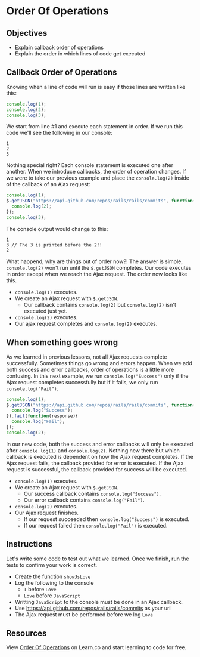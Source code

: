 # Order Of Operations

## Objectives
+ Explain callback order of operations
+ Explain the order in which lines of code get executed

## Callback Order of Operations
Knowing when a line of code will run is easy if those lines are written like this:

```js
console.log(1);
console.log(2);
console.log(3);
```

We start from line #1 and execute each statement in order. If we run this code we'll see the following in our console:

```
1
2
3
```

Nothing special right? Each console statement is executed one after another. When we introduce callbacks, the order of operation changes. If we were to take our previous example and place the `console.log(2)` inside of the callback of an Ajax request:

```js
console.log(1);
$.getJSON("https://api.github.com/repos/rails/rails/commits", function(response){
  console.log(2);
});
console.log(3);
```

The console output would change to this:

```
1
3 // The 3 is printed before the 2!!
2
```

What happend, why are things out of order now?! The answer is simple, `console.log(2)` won't run until the `$.getJSON` completes. Our code executes in order except when we reach the Ajax request. The order now looks like this.

- `console.log(1)` executes.
- We create an Ajax request with `$.getJSON`.
  - Our callback contains `console.log(2)` but `console.log(2)` isn't executed just yet.
- `console.log(2)` executes.
- Our ajax request completes and `console.log(2)` executes.

## When something goes wrong

As we learned in previous lessons, not all Ajax requests complete successfully. Sometimes things go wrong and errors happen. When we add both success and error callbacks, order of operations is a little more confusing. In this next example, we run `console.log("Success")` only if the Ajax request completes successfully but if it fails, we only run `console.log("Fail")`.

```js
console.log(1);
$.getJSON("https://api.github.com/repos/rails/rails/commits", function(response){
  console.log("Success");
}).fail(function(response){
  console.log("Fail");
});
console.log(2);
```
In our new code, both the success and error callbacks will only be executed after `console.log(1)` and `console.log(2)`. Nothing new there but which callback is executed is dependent on how the Ajax request completes. If the Ajax request fails, the callback provided for error is executed. If the Ajax request is successful, the callback provided for success will be executed. 

- `console.log(1)` executes.
- We create an Ajax request with `$.getJSON`.
  - Our success callback contains `console.log("Success")`.
  - Our error callback contains `console.log("Fail")`.
- `console.log(2)` executes.
- Our Ajax request finishes.
  - If our request succeeded then `console.log("Success")` is executed.
  - If our request failed then `console.log("Fail")` is executed.

## Instructions
Let's write some code to test out what we learned. Once we finish, run the tests to confirm your work is correct.

- Create the function `showJsLove`
- Log the following to the console
  - `I` before `Love`
  - `Love` before `JavaScript`
-  Writting `JavaScript` to the console must be done in an Ajax callback.
  -  Use https://api.github.com/repos/rails/rails/commits as your url 
-  The Ajax request must be performed before we log `Love`

## Resources
<p data-visibility='hidden'>View <a href='https://learn.co/lessons/js-order-of-operations-readme' title='Order Of Operations'>Order Of Operations</a> on Learn.co and start learning to code for free.</p>
